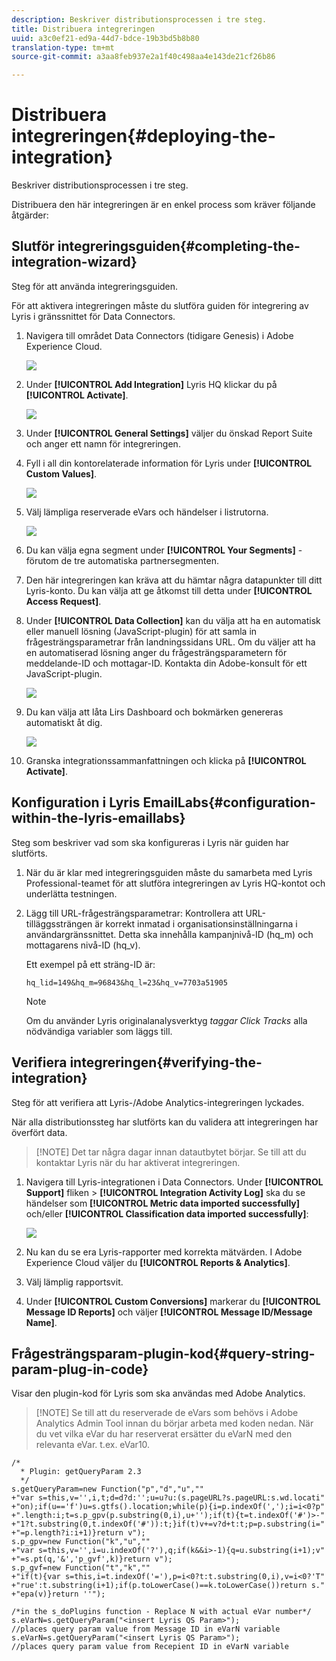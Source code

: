 ```yaml
---
description: Beskriver distributionsprocessen i tre steg.
title: Distribuera integreringen
uuid: a3c0ef21-ed9a-44d7-bdce-19b3bd5b8b80
translation-type: tm+mt
source-git-commit: a3aa8feb937e2a1f40c498aa4e143de21cf26b86

---
```



# Distribuera integreringen{#deploying-the-integration}

Beskriver distributionsprocessen i tre steg.

Distribuera den här integreringen är en enkel process som kräver följande åtgärder:

## Slutför integreringsguiden{#completing-the-integration-wizard}

Steg för att använda integreringsguiden.

För att aktivera integreringen måste du slutföra guiden för integrering av Lyris i gränssnittet för Data Connectors.

1. Navigera till området Data Connectors (tidigare Genesis) i Adobe Experience Cloud.

   ![](assets/data_connectors.png)

1. Under **[!UICONTROL Add Integration]** Lyris HQ klickar du på **[!UICONTROL Activate]**.

   ![](assets/add_integration.png)

1. Under **[!UICONTROL General Settings]** väljer du önskad Report Suite och anger ett namn för integreringen.
1. Fyll i all din kontorelaterade information för Lyris under **[!UICONTROL Custom Values]**.

   ![](assets/general_settings.png)

1. Välj lämpliga reserverade eVars och händelser i listrutorna.

   ![](assets/variable_mapping.png)

1. Du kan välja egna segment under **[!UICONTROL Your Segments]** - förutom de tre automatiska partnersegmenten.
1. Den här integreringen kan kräva att du hämtar några datapunkter till ditt Lyris-konto. Du kan välja att ge åtkomst till detta under **[!UICONTROL Access Request]**.
1. Under **[!UICONTROL Data Collection]** kan du välja att ha en automatisk eller manuell lösning (JavaScript-plugin) för att samla in frågesträngsparametrar från landningssidans URL. Om du väljer att ha en automatiserad lösning anger du frågesträngsparametern för meddelande-ID och mottagar-ID. Kontakta din Adobe-konsult för ett JavaScript-plugin.

   ![](assets/data_collection.png)

1. Du kan välja att låta Lirs Dashboard och bokmärken genereras automatiskt åt dig.

   ![](assets/dashboard_generation.png)

1. Granska integrationssammanfattningen och klicka på **[!UICONTROL Activate]**.

## Konfiguration i Lyris EmailLabs{#configuration-within-the-lyris-emaillabs}

Steg som beskriver vad som ska konfigureras i Lyris när guiden har slutförts.

1. När du är klar med integreringsguiden måste du samarbeta med Lyris Professional-teamet för att slutföra integreringen av Lyris HQ-kontot och underlätta testningen.
1. Lägg till URL-frågesträngsparametrar: Kontrollera att URL-tilläggssträngen är korrekt inmatad i organisationsinställningarna i användargränssnittet. Detta ska innehålla kampanjnivå-ID (hq_m) och mottagarens nivå-ID (hq_v).

   Ett exempel på ett sträng-ID är:

   ```
   hq_lid=149&hq_m=96843&hq_l=23&hq_v=7703a51905
   ```

   >[!NOTE]
   >
   >Om du använder Lyris originalanalysverktyg *taggar Click Tracks* alla nödvändiga variabler som läggs till.

## Verifiera integreringen{#verifying-the-integration}

Steg för att verifiera att Lyris-/Adobe Analytics-integreringen lyckades.

När alla distributionssteg har slutförts kan du validera att integreringen har överfört data.

> [!NOTE] Det tar några dagar innan datautbytet börjar. Se till att du kontaktar Lyris när du har aktiverat integreringen.

1. Navigera till Lyris-integrationen i Data Connectors. Under **[!UICONTROL Support]** fliken > **[!UICONTROL Integration Activity Log]** ska du se händelser som **[!UICONTROL Metric data imported successfully]** och/eller **[!UICONTROL Classification data imported successfully]**:

   ![](assets/integration_info.png)

1. Nu kan du se era Lyris-rapporter med korrekta mätvärden. I Adobe Experience Cloud väljer du **[!UICONTROL Reports & Analytics]**.
1. Välj lämplig rapportsvit.
1. Under **[!UICONTROL Custom Conversions]** markerar du **[!UICONTROL Message ID Reports]** och väljer **[!UICONTROL Message ID/Message Name]**.

## Frågesträngsparam-plugin-kod{#query-string-param-plug-in-code}

Visar den plugin-kod för Lyris som ska användas med Adobe Analytics.

> [!NOTE] Se till att du reserverade de eVars som behövs i Adobe Analytics Admin Tool innan du börjar arbeta med koden nedan. När du vet vilka eVar du har reserverat ersätter du eVarN med den relevanta eVar. t.ex. eVar10.

```
/* 
  * Plugin: getQueryParam 2.3 
  */ 
s.getQueryParam=new Function("p","d","u","" 
+"var s=this,v='',i,t;d=d?d:'';u=u?u:(s.pageURL?s.pageURL:s.wd.locati" 
+"on);if(u=='f')u=s.gtfs().location;while(p){i=p.indexOf(',');i=i<0?p" 
+".length:i;t=s.p_gpv(p.substring(0,i),u+'');if(t){t=t.indexOf('#')>-" 
+"1?t.substring(0,t.indexOf('#')):t;}if(t)v+=v?d+t:t;p=p.substring(i=" 
+"=p.length?i:i+1)}return v"); 
s.p_gpv=new Function("k","u","" 
+"var s=this,v='',i=u.indexOf('?'),q;if(k&&i>-1){q=u.substring(i+1);v" 
+"=s.pt(q,'&','p_gvf',k)}return v"); 
s.p_gvf=new Function("t","k","" 
+"if(t){var s=this,i=t.indexOf('='),p=i<0?t:t.substring(0,i),v=i<0?'T" 
+"rue':t.substring(i+1);if(p.toLowerCase()==k.toLowerCase())return s." 
+"epa(v)}return ''"); 
 
/*in the s_doPlugins function - Replace N with actual eVar number*/ 
s.eVarN=s.getQueryParam("<insert Lyris QS Param>");  
//places query param value from Message ID in eVarN variable s.eVarN=s.getQueryParam("<insert Lyris QS Param>");  
//places query param value from Recepient ID in eVarN variable 
```
